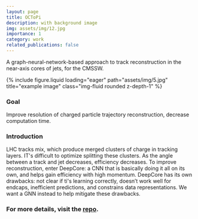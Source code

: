 ```yaml
---
layout: page
title: OCToPi
description: with background image
img: assets/img/12.jpg
importance: 1
category: work
related_publications: false
---
```


A graph-neural-network-based approach to track reconstruction in the near-axis cores of jets, for the CMSSW.

<div class="row">
    <div class="col-sm mt-3 mt-md-0">
        {% include figure.liquid loading="eager" path="assets/img/5.jpg" title="example image" class="img-fluid rounded z-depth-1" %}
    </div>
</div>

<h3>Goal</h3>

Improve resolution of charged particle trajectory reconstruction, decrease computation time.

<h3>Introduction</h3>

LHC tracks mix, which produce merged clusters of charge in tracking layers. IT's difficult to optimize splitting these clusters. As the angle between a track and jet decreases, efficiency decreases. To improve reconstruction, enter DeepCore: a CNN that is basically doing it all on its own, and helps gain efficiency with high momentum. DeepCore has its own drawbacks: not clear if ti's learning correctly, doesn’t work well for endcaps, inefficient predictions, and constrains data representations. We want a GNN instead to help mitigate these drawbacks.

<h3>For more details, visit the <a href="https://github.com/joshshterenberg/OCToPi/tree/master">repo</a>.</h3>

